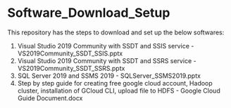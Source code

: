 # Software_Download_Setup
This repository has the steps to download and set up the below softwares:

1. Visual Studio 2019 Community with SSDT and SSIS service - VS2019Community_SSDT_SSIS.pptx
2. Visual Studio 2019 Community with SSDT and SSRS service - VS2019Community_SSDT_SSRS.pptx
3. SQL Server 2019 and SSMS 2019 - SQLServer_SSMS2019.pptx
4. Step by step guide for creating free google cloud account, Hadoop cluster, installation of GCloud CLI, upload file to HDFS - Google Cloud Guide Document.docx
